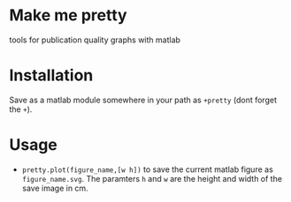 # Make me pretty

tools for publication quality graphs with matlab

# Installation

Save as a matlab module somewhere in your path as `+pretty` (dont forget the `+`).

# Usage

- `pretty.plot(figure_name,[w h])` to save the current matlab figure as `figure_name.svg`. 
The paramters `h` and `w` are the height and width of the save image in cm.




